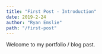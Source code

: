 ```yaml
---
title: "First Post - Introduction"
date: 2019-2-24
author: "Ryan Emslie"
path: "/first-post"
---
```


Welcome to my portfolio / blog past.
